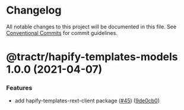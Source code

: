 # Changelog

All notable changes to this project will be documented in this file. See
[Conventional Commits](https://conventionalcommits.org) for commit guidelines.

# @tractr/hapify-templates-models 1.0.0 (2021-04-07)


### Features

* add hapify-templates-rext-client package ([#45](https://github.com/tractr/stack/issues/45)) ([9de0cb0](https://github.com/tractr/stack/commit/9de0cb0a79256d1b3dc258cf5c121e211687174c))

